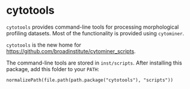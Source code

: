 cytotools
=========

`cytotools` provides command-line tools for processing morphological profiling datasets. Most of the functionality is provided using `cytominer`.

`cytotools` is the new home for https://github.com/broadinstitute/cytominer_scripts. 

The command-line tools are stored in `inst/scripts`. After installing this package, 
add this folder to your `PATH`:

```{r}
normalizePath(file.path(path.package("cytotools"), "scripts"))
```


